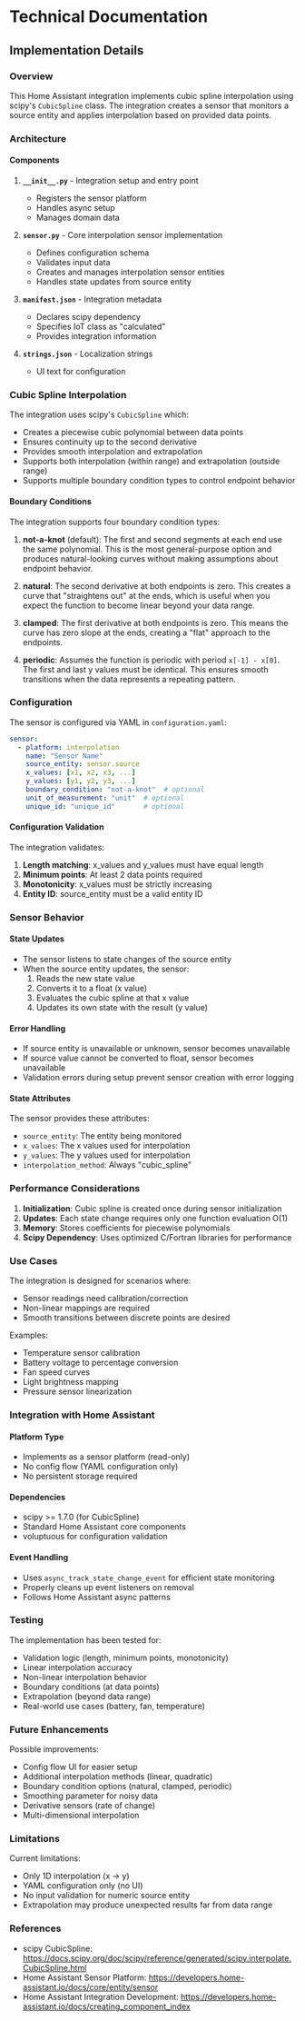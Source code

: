 # Technical Documentation

## Implementation Details

### Overview
This Home Assistant integration implements cubic spline interpolation using scipy's `CubicSpline` class. The integration creates a sensor that monitors a source entity and applies interpolation based on provided data points.

### Architecture

#### Components

1. **`__init__.py`** - Integration setup and entry point
   - Registers the sensor platform
   - Handles async setup
   - Manages domain data

2. **`sensor.py`** - Core interpolation sensor implementation
   - Defines configuration schema
   - Validates input data
   - Creates and manages interpolation sensor entities
   - Handles state updates from source entity

3. **`manifest.json`** - Integration metadata
   - Declares scipy dependency
   - Specifies IoT class as "calculated"
   - Provides integration information

4. **`strings.json`** - Localization strings
   - UI text for configuration

### Cubic Spline Interpolation

The integration uses scipy's `CubicSpline` which:
- Creates a piecewise cubic polynomial between data points
- Ensures continuity up to the second derivative
- Provides smooth interpolation and extrapolation
- Supports both interpolation (within range) and extrapolation (outside range)
- Supports multiple boundary condition types to control endpoint behavior

#### Boundary Conditions

The integration supports four boundary condition types:

1. **not-a-knot** (default): The first and second segments at each end use the same polynomial. This is the most general-purpose option and produces natural-looking curves without making assumptions about endpoint behavior.

2. **natural**: The second derivative at both endpoints is zero. This creates a curve that "straightens out" at the ends, which is useful when you expect the function to become linear beyond your data range.

3. **clamped**: The first derivative at both endpoints is zero. This means the curve has zero slope at the ends, creating a "flat" approach to the endpoints.

4. **periodic**: Assumes the function is periodic with period `x[-1] - x[0]`. The first and last y values must be identical. This ensures smooth transitions when the data represents a repeating pattern.

### Configuration

The sensor is configured via YAML in `configuration.yaml`:

```yaml
sensor:
  - platform: interpolation
    name: "Sensor Name"
    source_entity: sensor.source
    x_values: [x1, x2, x3, ...]
    y_values: [y1, y2, y3, ...]
    boundary_condition: "not-a-knot"  # optional
    unit_of_measurement: "unit"  # optional
    unique_id: "unique_id"       # optional
```

#### Configuration Validation

The integration validates:
1. **Length matching**: x_values and y_values must have equal length
2. **Minimum points**: At least 2 data points required
3. **Monotonicity**: x_values must be strictly increasing
4. **Entity ID**: source_entity must be a valid entity ID

### Sensor Behavior

#### State Updates
- The sensor listens to state changes of the source entity
- When the source entity updates, the sensor:
  1. Reads the new state value
  2. Converts it to a float (x value)
  3. Evaluates the cubic spline at that x value
  4. Updates its own state with the result (y value)

#### Error Handling
- If source entity is unavailable or unknown, sensor becomes unavailable
- If source value cannot be converted to float, sensor becomes unavailable
- Validation errors during setup prevent sensor creation with error logging

#### State Attributes

The sensor provides these attributes:
- `source_entity`: The entity being monitored
- `x_values`: The x values used for interpolation
- `y_values`: The y values used for interpolation
- `interpolation_method`: Always "cubic_spline"

### Performance Considerations

1. **Initialization**: Cubic spline is created once during sensor initialization
2. **Updates**: Each state change requires only one function evaluation O(1)
3. **Memory**: Stores coefficients for piecewise polynomials
4. **Scipy Dependency**: Uses optimized C/Fortran libraries for performance

### Use Cases

The integration is designed for scenarios where:
- Sensor readings need calibration/correction
- Non-linear mappings are required
- Smooth transitions between discrete points are desired

Examples:
- Temperature sensor calibration
- Battery voltage to percentage conversion
- Fan speed curves
- Light brightness mapping
- Pressure sensor linearization

### Integration with Home Assistant

#### Platform Type
- Implements as a sensor platform (read-only)
- No config flow (YAML configuration only)
- No persistent storage required

#### Dependencies
- scipy >= 1.7.0 (for CubicSpline)
- Standard Home Assistant core components
- voluptuous for configuration validation

#### Event Handling
- Uses `async_track_state_change_event` for efficient state monitoring
- Properly cleans up event listeners on removal
- Follows Home Assistant async patterns

### Testing

The implementation has been tested for:
- Validation logic (length, minimum points, monotonicity)
- Linear interpolation accuracy
- Non-linear interpolation behavior
- Boundary conditions (at data points)
- Extrapolation (beyond data range)
- Real-world use cases (battery, fan, temperature)

### Future Enhancements

Possible improvements:
- Config flow UI for easier setup
- Additional interpolation methods (linear, quadratic)
- Boundary condition options (natural, clamped, periodic)
- Smoothing parameter for noisy data
- Derivative sensors (rate of change)
- Multi-dimensional interpolation

### Limitations

Current limitations:
- Only 1D interpolation (x -> y)
- YAML configuration only (no UI)
- No input validation for numeric source entity
- Extrapolation may produce unexpected results far from data range

### References

- scipy CubicSpline: https://docs.scipy.org/doc/scipy/reference/generated/scipy.interpolate.CubicSpline.html
- Home Assistant Sensor Platform: https://developers.home-assistant.io/docs/core/entity/sensor
- Home Assistant Integration Development: https://developers.home-assistant.io/docs/creating_component_index
